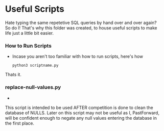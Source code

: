 # Useful Scripts #

Hate typing the same repetetive SQL queries by hand over and over again? So do I! That's why this folder was created, to house useful scripts to make 
life just a little bit easier.

### How to Run Scripts ###
-
  Incase you aren't too familiar with how to run scripts, here's how
  ```
  python3 scriptname.py
  ```
Thats it.

### replace-null-values.py ###
-
This script is intended to be used AFTER competition is done to clean the database of NULLS. Later on this script may not be useful as I, PastForward, will
be confident enough to negate any null values entering the database in the first place.
